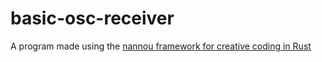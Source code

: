 # basic-osc-receiver
A program made using the [nannou framework for creative coding in Rust](https://nannou.cc)
